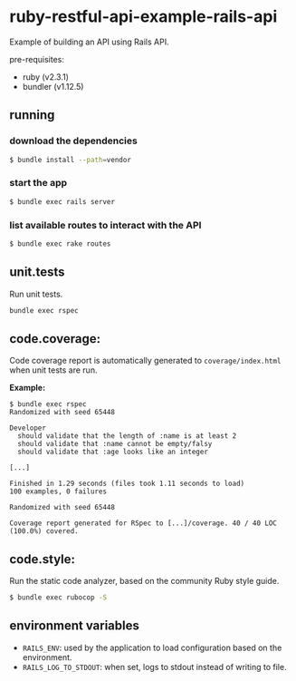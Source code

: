 # ruby-restful-api-example-rails-api
Example of building an API using Rails API.

pre-requisites:
- ruby (v2.3.1)
- bundler (v1.12.5)

## running
### download the dependencies
```bash
$ bundle install --path=vendor
```

### start the app
```bash
$ bundle exec rails server
```

### list available routes to interact with the API
```bash
$ bundle exec rake routes
```

## unit.tests
Run unit tests.
```bash
bundle exec rspec
```

## code.coverage:
Code coverage report is automatically generated to `coverage/index.html` when unit tests are run.

**Example:**
```
$ bundle exec rspec
Randomized with seed 65448

Developer
  should validate that the length of :name is at least 2
  should validate that :name cannot be empty/falsy
  should validate that :age looks like an integer

[...]

Finished in 1.29 seconds (files took 1.11 seconds to load)
100 examples, 0 failures

Randomized with seed 65448

Coverage report generated for RSpec to [...]/coverage. 40 / 40 LOC (100.0%) covered.
```

## code.style:
Run the static code analyzer, based on the community Ruby style guide.
```bash
$ bundle exec rubocop -S
```

## environment variables
- `RAILS_ENV`: used by the application to load configuration based on the environment.
- `RAILS_LOG_TO_STDOUT`: when set, logs to stdout instead of writing to file.
